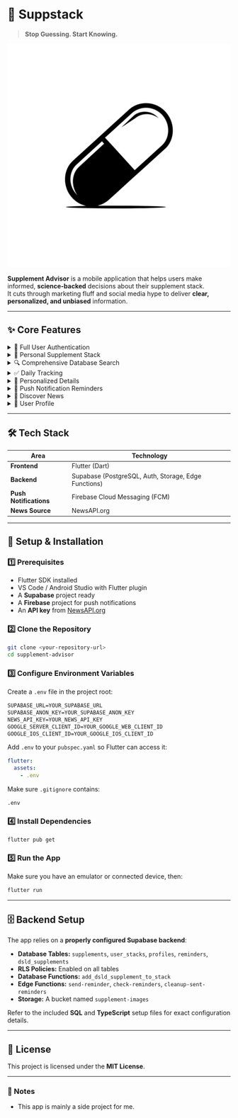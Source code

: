 # 📱 Suppstack
> **Stop Guessing. Start Knowing.**  

![Suppstack Banner](/assets/icon.png)

**Supplement Advisor** is a mobile application that helps users make informed, **science-backed** decisions about their supplement stack.  
It cuts through marketing fluff and social media hype to deliver **clear, personalized, and unbiased** information.

---

## ✨ Core Features

<details>
<summary>🔐 Full User Authentication</summary>

- Secure sign-up, sign-in, and password reset functionality powered by **Supabase Auth**.
- Includes **Google OAuth** login support.

</details>

<details>
<summary>💊 Personal Supplement Stack</summary>

- Build and manage your personalized list of supplements.

</details>

<details>
<summary>🔍 Comprehensive Database Search</summary>

- Search a massive, real-world database of supplements powered by the **NIH DSLD**.
- Easily add new products to your stack.

</details>

<details>
<summary>✅ Daily Tracking</summary>

- A “to-do list” style home page to check off supplements taken each day.

</details>

<details>
<summary>📄 Personalized Details</summary>

For each supplement, users can:
- Upload a **custom photo** of their supplement bottle.
- Set and update **personal dosage**.
- Remove supplements and their reminders.

</details>

<details>
<summary>🔔 Push Notification Reminders</summary>

- Server-side push notifications using **Supabase Edge Functions** and **Firebase Cloud Messaging**.
- Works even when the app is closed.

</details>

<details>
<summary>📰 Discover News</summary>

- Dedicated news feed pulling the latest health & pharmacology headlines from **NewsAPI.org**.

</details>

<details>
<summary>👤 User Profile</summary>

- Manage notification settings and sign out from a central profile page.

</details>

---

## 🛠 Tech Stack

| Area              | Technology |
|-------------------|------------|
| **Frontend**      | Flutter (Dart) |
| **Backend**       | Supabase (PostgreSQL, Auth, Storage, Edge Functions) |
| **Push Notifications** | Firebase Cloud Messaging (FCM) |
| **News Source**   | NewsAPI.org |

---

## 🚀 Setup & Installation

### 1️⃣ Prerequisites
- Flutter SDK installed  
- VS Code / Android Studio with Flutter plugin  
- A **Supabase** project ready  
- A **Firebase** project for push notifications  
- An **API key** from [NewsAPI.org](https://newsapi.org/)  

### 2️⃣ Clone the Repository
```bash
git clone <your-repository-url>
cd supplement-advisor
```

### 3️⃣ Configure Environment Variables
Create a `.env` file in the project root:
```env
SUPABASE_URL=YOUR_SUPABASE_URL
SUPABASE_ANON_KEY=YOUR_SUPABASE_ANON_KEY
NEWS_API_KEY=YOUR_NEWS_API_KEY
GOOGLE_SERVER_CLIENT_ID=YOUR_GOOGLE_WEB_CLIENT_ID
GOOGLE_IOS_CLIENT_ID=YOUR_GOOGLE_IOS_CLIENT_ID
```

Add `.env` to your `pubspec.yaml` so Flutter can access it:
```yaml
flutter:
  assets:
    - .env
```

Make sure `.gitignore` contains:
```
.env
```

### 4️⃣ Install Dependencies
```bash
flutter pub get
```

### 5️⃣ Run the App
Make sure you have an emulator or connected device, then:
```bash
flutter run
```

---

## 🗄 Backend Setup

The app relies on a **properly configured Supabase backend**:
- **Database Tables:** `supplements`, `user_stacks`, `profiles`, `reminders`, `dsld_supplements`
- **RLS Policies:** Enabled on all tables
- **Database Functions:** `add_dsld_supplement_to_stack`
- **Edge Functions:** `send-reminder`, `check-reminders`, `cleanup-sent-reminders`
- **Storage:** A bucket named `supplement-images`

Refer to the included **SQL** and **TypeScript** setup files for exact configuration details.

---

## 📜 License
This project is licensed under the **MIT License**.

---

### 📌 Notes
- This app is mainly a side project for me.

